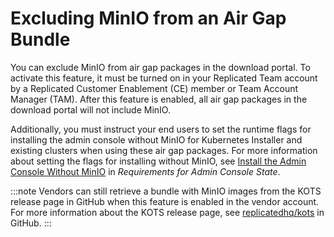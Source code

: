 # Excluding MinIO from an Air Gap Bundle

You can exclude MinIO from air gap packages in the download portal. To activate this feature, it must be turned on in your Replicated Team account by a Replicated Customer Enablement (CE) member or Team Account Manager (TAM). After this feature is enabled, all air gap packages in the download portal will not include MinIO.

Additionally, you must instruct your end users to set the runtime flags for installing the admin console without MinIO for Kubernetes Installer and existing clusters when using these air gap packages. For more information about setting the flags for installing without MinIO, see [Install the Admin Console Without MinIO](https://docs.replicated.com/enterprise/installing-stateful-component-requirements#install-the-admin-console-without-minio) in _Requirements for Admin Console State_.

:::note
Vendors can still retrieve a bundle with MinIO images from the KOTS release page in GitHub when this feature is enabled in the vendor account. For more information about the KOTS release page, see [replicatedhq/kots](https://github.com/replicatedhq/kots/releases/) in GitHub.
:::
